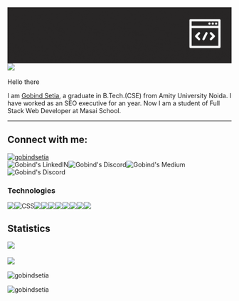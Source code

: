 <img align="center" alt="Gobind Setia" src="https://github.com/GobindSetia/GobindSetia/blob/main/components/README_Banner.gif"/>
<br/>
<img src="https://media.giphy.com/media/hvRJCLFzcasrR4ia7z/giphy.gif" width="25px">
<p>Hello there</p>
I am <a href="https://www.linkedin.com/in/gobindsetia/">Gobind Setia</a>, a graduate in B.Tech.(CSE) from Amity University Noida.
I have worked as an SEO executive for an year. Now I am a student of Full Stack Web Developer at Masai School.
<hr/>

<h2>Connect with me:</h2>
<a href="https://twitter.com/gobindsetia" target="blank"><img src="https://img.shields.io/twitter/follow/gobindsetia?logo=twitter&style=for-the-badge" alt="gobindsetia" /></a>
<br/>
<a href="https://www.linkedin.com/in/gobindsetia/">
  <img align="left" alt="Gobind's LinkedIN" src="https://img.icons8.com/fluency/48/000000/linkedin.png"/>
</a>
<a href="https://stackoverflow.com/users/17761359/gobind-setia">
  <img align="left" alt="Gobind's Discord" src="https://img.icons8.com/color/48/000000/stackoverflow.png"/>
</a>

<a href="https://medium.com/@gobindsetia">
  <img align="left" alt="Gobind's Medium" src="https://img.icons8.com/stickers/48/000000/medium-logo.png"/>
</a>
<a href="https://discord.com/channels/@GobindSetia#1954">
  <img align="left" alt="Gobind's Discord" src="https://img.icons8.com/color/48/000000/discord-logo.png"/>
</a>
<br/>
<br/>
<h3>Technologies</h3>

<img align="left" src="https://img.icons8.com/color/48/000000/html-5--v1.png"/>
<img align="left" alt="CSS" src="https://img.icons8.com/color/48/000000/css3.png"/>
<img align="left" src="https://img.icons8.com/color/48/000000/javascript--v1.png"/>
<img align="left" src="https://img.icons8.com/external-others-amoghdesign/48/000000/external-react-native-soleicons-fill-vol-1-others-amoghdesign.png"/>
<img align="left" src="https://img.icons8.com/color/48/000000/redux.png"/>
<img align="left" src="https://img.icons8.com/color/48/000000/nodejs.png"/>
<img align="left" src="https://img.icons8.com/color/48/000000/mongodb.png"/>
<img align="left" src="https://img.icons8.com/color/48/000000/git.png"/>
<img align="left" src="https://img.icons8.com/color/48/000000/npm.png"/>
<img align="left" src="https://img.icons8.com/color/48/000000/bootstrap.png"/>


<br/>
<div align="left">
<h2 align="left" width="100%">Statistics</h2>
<img src="https://komarev.com/ghpvc/?username=gobindsetia&label=Profile%20views&color=0e75b6&style=flat"/> 
<p><img align="center" src="https://github-readme-stats.vercel.app/api/top-langs?username=gobindsetia&show_icons=true&locale=en&layout=compact&title_color=ffffff&border_color=ff0000&bg_color=000000&icon_color=ff0000&text_color=ffffff" /></p>

<p><img align="center" src="https://github-readme-stats.vercel.app/api?username=gobindsetia&show_icons=true&locale=en&title_color=ffffff&border_color=ff0000&bg_color=000000&icon_color=FA8B00&text_color=ffffff" alt="gobindsetia" /></p>

<p><img align="center" src="https://github-readme-streak-stats.herokuapp.com?user=gobindsetia&theme=highcontrast&date_format=M%20j%5B%2C%20Y%5D&border=DD2727" alt="gobindsetia" /></p>
</div>
